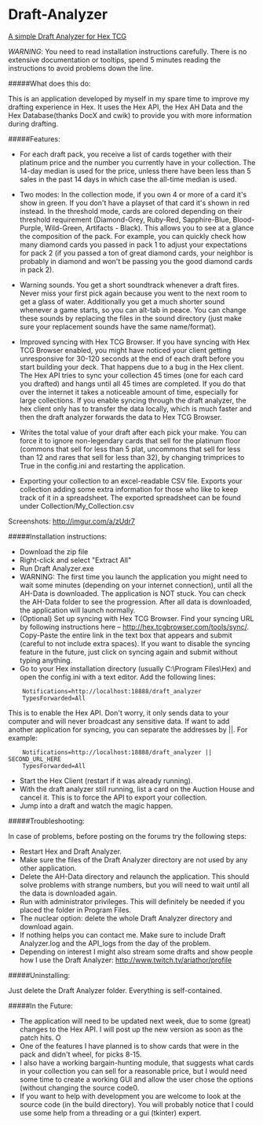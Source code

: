 # Draft-Analyzer
[A simple Draft Analyzer for Hex TCG](http://forums.cryptozoic.com/showthread.php?t=44232)

*WARNING*: You need to read installation instructions carefully. There is no extensive documentation or tooltips, spend 5 minutes reading the instructions to avoid problems down the line.

#####What does this do:

This is an application developed by myself in my spare time to improve my drafting experience in Hex. It uses the Hex API, the Hex AH Data and the Hex Database(thanks DocX and cwik) to provide you with more information during drafting.

#####Features:

- For each draft pack, you receive a list of cards together with their platinum price and the number you currently have in your collection. The 14-day median is used for the price, unless there have been less than 5 sales in the past 14 days in which case the all-time median is used.

- Two modes: In the collection mode, if you own 4 or more of a card it's show in green. If you don't have a playset of that card it's shown in red instead. In the threshold mode, cards are colored depending on their threshold requirement (Diamond-Grey, Ruby-Red, Sapphire-Blue, Blood-Purple, Wild-Green, Artifacts - Black). This allows you to see at a glance the composition of the pack. For example, you can quickly check how many diamond cards you passed in pack 1 to adjust your expectations for pack 2 (if you passed a ton of great diamond cards, your neighbor is probably in diamond and won't be passing you the good diamond cards in pack 2).

- Warning sounds. You get a short soundtrack whenever a draft fires. Never miss your first pick again because you went to the next room to get a glass of water. Additionally you get a much shorter sound whenever a game starts, so you can alt-tab in peace. You can change these sounds by replacing the files in the sound directory (just make sure your replacement sounds have the same name/format).

- Improved syncing with Hex TCG Browser. If you have syncing with Hex TCG Browser enabled, you might have noticed your client getting unresponsive for 30-120 seconds at the end of each draft before you start building your deck. That happens due to a bug in the Hex client. The Hex API tries to sync your collection 45 times (one for each card you drafted) and hangs until all 45 times are completed. If you do that over the internet it takes a noticeable amount of time, especially for large collections. If you enable syncing through the draft analyzer, the hex client only has to transfer the data locally, which is much faster and then the draft analyzer forwards the data to Hex TCG Browser.

- Writes the total value of your draft after each pick your make. You can force it to ignore non-legendary cards that sell for the platinum floor (commons that sell for less than 5 plat, uncommons that sell for less than 12 and rares that sell for less than 32), by changing trimprices to True in the config.ini and restarting the application.

- Exporting your collection to an excel-readable CSV file. Exports your collection adding some extra information for those who like to keep track of it in a spreadsheet. The exported spreadsheet can be found under Collection/My_Collection.csv


Screenshots: http://imgur.com/a/zUdr7



#####Installation instructions:

- Download the zip file
- Right-click and select "Extract All"
- Run Draft Analyzer.exe
- WARNING: The first time you launch the application you might need to wait some minutes (depending on your internet connection), until all the AH-Data is downloaded. The application is NOT stuck. You can check the AH-Data folder to see the progression. After all data is downloaded, the application will launch normally.
- (Optional) Set up syncing with Hex TCG Browser. Find your syncing URL by following instructions here – http://hex.tcgbrowser.com/tools/sync/. Copy-Paste the entire link in the text box that appears and submit (careful to not include extra spaces). If you want to disable the syncing feature in the future, just click on syncing again and submit without typing anything.
- Go to your Hex installation directory (usually C:\Program Files\Hex) and open the config.ini with a text editor. Add the following lines:
```
    Notifications=http://localhost:18888/draft_analyzer
    TypesForwarded=All
```
  This is to enable the Hex API. Don't worry, it only sends data to your computer and will never broadcast any sensitive data. If want to add another application for syncing, you can separate the addresses by ||. For example:
```
    Notifications=http://localhost:18888/draft_analyzer || SECOND_URL_HERE
    TypesForwarded=All
```
- Start the Hex Client (restart if it was already running).
- With the draft analyzer still running, list a card on the Auction House and cancel it. This is to force the API to export your collection.
- Jump into a draft and watch the magic happen.




#####Troubleshooting:

In case of problems, before posting on the forums try the following steps:

-  Restart Hex and Draft Analyzer.
-  Make sure the files of the Draft Analyzer directory are not used by any other application.
-  Delete the AH-Data directory and relaunch the application. This should solve problems with strange numbers, but you will need to wait until all the data is downloaded again.
-  Run with administrator privileges. This will definitely be needed if you placed the folder in Program Files.
-  The nuclear option: delete the whole Draft Analyzer directory and download again.
-  If nothing helps you can contact me. Make sure to include Draft Analyzer.log and the API_logs from the day of the problem.
-  Depending on interest I might also stream some drafts and show people how I use the Draft Analyzer: http://www.twitch.tv/ariathor/profile



#####Uninstalling:

Just delete the Draft Analyzer folder. Everything is self-contained.



#####In the Future:

  - The application will need to be updated next week, due to some (great) changes to the Hex API. I will post up the new version as soon as the patch hits. O
  - One of the features I have planned is to show cards that were in the pack and didn't wheel, for picks 8-15.
  - I also have a working bargain-hunting module, that suggests what cards in your collection you can sell for a reasonable price, but I would need some time to create a working GUI and allow the user chose the options (without changing the source code0.
  - If you want to help with development you are welcome to look at the source code (in the build directory). You will probably notice that I could use some help from a threading or a gui (tkinter) expert.
